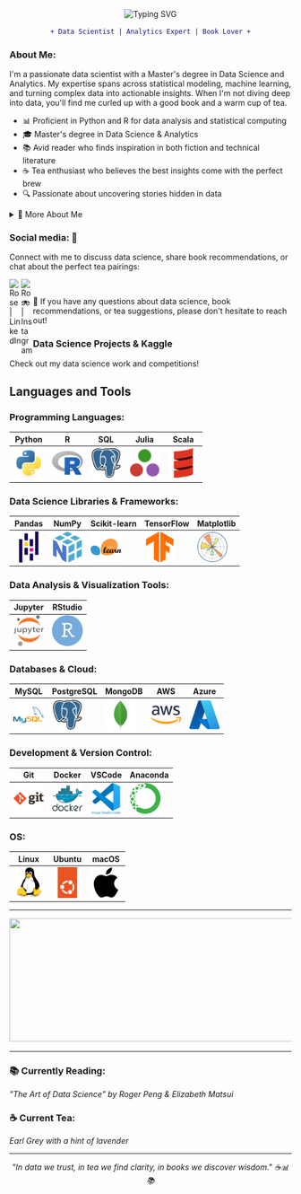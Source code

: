 <div align="center">
  <picture>
    <source media="(prefers-color-scheme: dark)" srcset="https://readme-typing-svg.demolab.com?font=Fira+Code&size=30&duration=3000&pause=1000&color=FFFFFF&center=true&vCenter=true&random=false&width=435&lines=Hi+I'm+Rose+%F0%9F%91%8B">
    <source media="(prefers-color-scheme: light)" srcset="https://readme-typing-svg.demolab.com?font=Fira+Code&size=30&duration=3000&pause=1000&color=000000&center=true&vCenter=true&random=false&width=435&lines=Hi+I'm+Rose+%F0%9F%91%8B">
    <img alt="Typing SVG" src="https://readme-typing-svg.demolab.com?font=Fira+Code&size=30&duration=3000&pause=1000&color=000000&center=true&vCenter=true&random=false&width=435&lines=Hi+I'm+Rose+%F0%9F%91%8B">
  </picture>
</div>


<div align="center">
  
  ```diff
  + Data Scientist | Analytics Expert | Book Lover +
  ```
  
</div>

### About Me:



I'm a passionate data scientist with a Master's degree in Data Science and Analytics. My expertise spans across statistical modeling, machine learning, and turning complex data into actionable insights. When I'm not diving deep into data, you'll find me curled up with a good book and a warm cup of tea.

- 📊 Proficient in Python and R for data analysis and statistical computing
- 🎓 Master's degree in Data Science & Analytics
- 📚 Avid reader who finds inspiration in both fiction and technical literature
- ☕ Tea enthusiast who believes the best insights come with the perfect brew
- 🔍 Passionate about uncovering stories hidden in data

<details>
<summary>🌟 More About Me</summary>
<br>
  
```r
additional_info <- list(
    education = "Masters in Data Science & Analytics",
    interests = c("Statistical Modeling", "Predictive Analytics", "Literature"),
    hobbies = c("Reading", "Tea tasting", "Data visualization", "Book clubs"),
    goals = "Contributing to impactful data science projects and continuous learning"
)
```
</details>

### Social media: 📡
Connect with me to discuss data science, share book recommendations, or chat about the perfect tea pairings:

<a href="https://www.linkedin.com/in/rose-kwamboka/"><img align="left" src="https://raw.githubusercontent.com/yushi1007/yushi1007/main/images/linkedin.svg" alt="Rose | LinkedIn" width="21px"/></a>
<a href="https://www.instagram.com/kwamboka_rose_/"><img align="left" src="https://raw.githubusercontent.com/yushi1007/yushi1007/main/images/instagram.svg" alt="Rose | Instagram" width="21px"/></a>
</br>
- 💬 If you have any questions about data science, book recommendations, or tea suggestions, please don't hesitate to reach out!

### Data Science Projects & Kaggle
Check out my data science work and competitions!

## Languages and Tools 
<div>

### Programming Languages:
| Python | R | SQL | Julia | Scala |
|----------|----------|----------|-----|-----|
|  <img src="https://github.com/devicons/devicon/blob/master/icons/python/python-original.svg" title="Python"  alt="Python" width="55" height="55"/> |  <img src="https://github.com/devicons/devicon/blob/master/icons/r/r-original.svg" title="R"  alt="R" width="55" height="55"/> |  <img src="https://github.com/devicons/devicon/blob/master/icons/postgresql/postgresql-original.svg" title="SQL" alt="SQL" width="55" height="55"/> |  <img src="https://github.com/devicons/devicon/blob/master/icons/julia/julia-original.svg" title="Julia" alt="Julia" width="55" height="55"/>|  <img src="https://github.com/devicons/devicon/blob/master/icons/scala/scala-original.svg" title="Scala" alt="Scala" width="55" height="55"/>| 

### Data Science Libraries & Frameworks:
| Pandas | NumPy | Scikit-learn | TensorFlow | Matplotlib |
|----------|----------|----------|----------|----------|
|  <img src="https://github.com/devicons/devicon/blob/master/icons/pandas/pandas-original.svg" title="Pandas"  alt="Pandas" width="55" height="55"/>|  <img src="https://github.com/devicons/devicon/blob/master/icons/numpy/numpy-original.svg" title="NumPy"  alt="NumPy" width="55" height="55"/>|  <img src="https://github.com/devicons/devicon/blob/master/icons/scikitlearn/scikitlearn-original.svg" title="Scikit-learn" alt="Scikit-learn" width="55" height="55"/>|  <img src="https://github.com/devicons/devicon/blob/master/icons/tensorflow/tensorflow-original.svg" title="TensorFlow" alt="TensorFlow" width="55" height="55"/>|  <img src="https://github.com/devicons/devicon/blob/master/icons/matplotlib/matplotlib-original.svg" title="Matplotlib" alt="Matplotlib" width="55" height="55"/>|

### Data Analysis & Visualization Tools:

| Jupyter | RStudio |
|----------|----------|
|<img src="https://github.com/devicons/devicon/blob/master/icons/jupyter/jupyter-original-wordmark.svg" title="Jupyter" alt="Jupyter" width="55" height="55"/>|<img src="https://github.com/devicons/devicon/blob/master/icons/rstudio/rstudio-original.svg" title="RStudio" alt="RStudio" width="55" height="55"/>|

### Databases & Cloud:

| MySQL | PostgreSQL | MongoDB | AWS | Azure |
|----------|----------|----------|----------|----------|
|<img src="https://github.com/devicons/devicon/blob/master/icons/mysql/mysql-original-wordmark.svg" title="MySQL" alt="MySQL" width="55" height="55"/>|<img src="https://github.com/devicons/devicon/blob/master/icons/postgresql/postgresql-original.svg" title="PostgreSQL" alt="PostgreSQL" width="55" height="55"/>|<img src="https://github.com/devicons/devicon/blob/master/icons/mongodb/mongodb-original.svg" title="MongoDB" alt="MongoDB" width="55" height="55"/>|<img src="https://github.com/devicons/devicon/blob/master/icons/amazonwebservices/amazonwebservices-original-wordmark.svg" title="AWS" alt="AWS" width="55" height="55"/>|<img src="https://github.com/devicons/devicon/blob/master/icons/azure/azure-original.svg" title="Azure" alt="Azure" width="55" height="55"/>|

### Development & Version Control:

| Git | Docker | VSCode | Anaconda |
|----------|----------|----------|----------|
|<img src="https://github.com/devicons/devicon/blob/master/icons/git/git-original-wordmark.svg" title="Git" alt="Git" width="55" height="55"/>|<img src="https://github.com/devicons/devicon/blob/master/icons/docker/docker-original-wordmark.svg" title="Docker" alt="Docker" width="55" height="55"/>|<img src="https://github.com/devicons/devicon/blob/master/icons/vscode/vscode-original-wordmark.svg" title="VSCode" alt="VSCode" width="55" height="55"/>|<img src="https://github.com/devicons/devicon/blob/master/icons/anaconda/anaconda-original.svg" title="Anaconda" alt="Anaconda" width="55" height="55"/>|

### OS:

| Linux | Ubuntu | macOS |
|----------|----------|----------|
| <img src="https://github.com/devicons/devicon/blob/master/icons/linux/linux-original.svg" title="Linux" alt="Linux" width="55" height="55"/> | <img src="https://github.com/devicons/devicon/blob/master/icons/ubuntu/ubuntu-original.svg" title="Ubuntu" alt="Ubuntu" width="55" height="55"/> | <img src="https://github.com/devicons/devicon/blob/master/icons/apple/apple-original.svg" title="macOS" alt="macOS" width="55" height="55"/> |

</div>

---

<p align="center">
  <img width="800" height="220" src="https://streak-stats.demolab.com?user=rose&theme=tea-green&hide_border=true&border_radius=5&card_width=800">
</p>

---

### 📚 Currently Reading:
*"The Art of Data Science" by Roger Peng & Elizabeth Matsui*

### ☕ Current Tea:
*Earl Grey with a hint of lavender*

---

<div align="center">
  <i>"In data we trust, in tea we find clarity, in books we discover wisdom." ☕📊📚</i>
</div>
